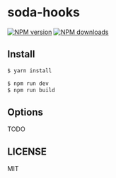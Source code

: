 # soda-hooks

[![NPM version](https://img.shields.io/npm/v/soda-hooks.svg?style=flat)](https://npmjs.org/package/soda-hooks)
[![NPM downloads](http://img.shields.io/npm/dm/soda-hooks.svg?style=flat)](https://npmjs.org/package/soda-hooks)

## Install

```bash
$ yarn install
```

```bash
$ npm run dev
$ npm run build
```

## Options

TODO

## LICENSE

MIT
